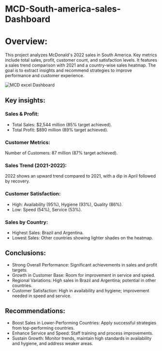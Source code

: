 # MCD-South-america-sales-Dashboard

# Overview:
This project analyzes McDonald's 2022 sales in South America. Key metrics include total sales, profit, customer count, and satisfaction levels. It features a sales trend comparison with 2021 and a country-wise sales heatmap. The goal is to extract insights and recommend strategies to improve performance and customer experience.

![MCD excel Dashboard](https://github.com/user-attachments/assets/65d3873f-1300-4370-8d01-8bf7ed6b347f)

## Key insights:
### Sales & Profit:
* Total Sales: $2,544 million (85% target achieved).
* Total Profit: $890 million (89% target achieved).

### Customer Metrics:
Number of Customers: 87 million (87% target achieved).

### Sales Trend (2021-2022): 
2022 shows an upward trend compared to 2021, with a dip in April followed by recovery.

### Customer Satisfaction:
* High: Availability (95%), Hygiene (93%), Quality (86%).
* Low: Speed (54%), Service (53%).

### Sales by Country:
* Highest Sales: Brazil and Argentina.
* Lowest Sales: Other countries showing lighter shades on the heatmap.

## Conclusions:
* Strong Overall Performance: Significant achievements in sales and profit targets.
* Growth in Customer Base: Room for improvement in service and speed.
* Regional Variations: High sales in Brazil and Argentina; potential in other countries.
* Customer Satisfaction: High in availability and hygiene; improvement needed in speed and service.

## Recommendations:
* Boost Sales in Lower-Performing Countries: Apply successful strategies from top-performing countries.
* Enhance Service and Speed: Staff training and process improvements.
* Sustain Growth: Monitor trends, maintain high standards in availability and hygiene, and address weaker areas.







